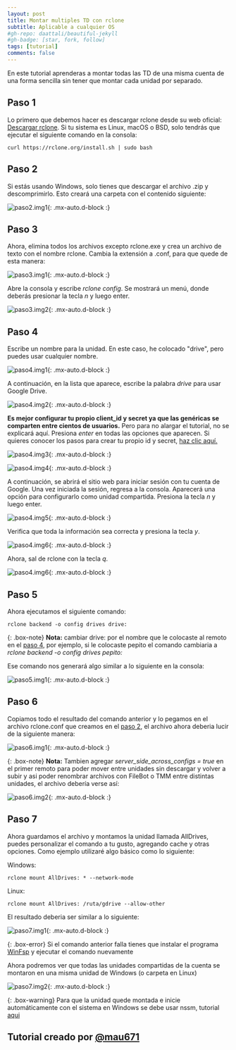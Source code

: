 ```yaml
---
layout: post
title: Montar multiples TD con rclone
subtitle: Aplicable a cualquier OS
#gh-repo: daattali/beautiful-jekyll
#gh-badge: [star, fork, follow]
tags: [tutorial]
comments: false
---
```


En este tutorial aprenderas a montar todas las TD de una misma cuenta de una forma sencilla sin tener que montar cada unidad por separado.

## Paso 1

Lo primero que debemos hacer es descargar rclone desde su web oficial: [Descargar rclone](https://rclone.org/downloads/). Si tu sistema es Linux, macOS o BSD, solo tendrás que ejecutar el siguiente comando en la consola:

~~~ 
curl https://rclone.org/install.sh | sudo bash 
~~~

## Paso 2

Si estás usando Windows, solo tienes que descargar el archivo .zip y descomprimirlo. Esto creará una carpeta con el contenido siguiente:

![paso2.img1](https://telegra.ph/file/fab62f672ad86cb08ea83.png){: .mx-auto.d-block :}

## Paso 3

Ahora, elimina todos los archivos excepto rclone.exe y crea un archivo de texto con el nombre rclone. Cambia la extensión a .conf, para que quede de esta manera:

![paso3.img1](https://telegra.ph/file/9abba51d48dcd039632b9.png){: .mx-auto.d-block :}

Abre la consola y escribe _rclone config_. Se mostrará un menú, donde deberás presionar la tecla _n_ y luego enter.

![paso3.img2](https://telegra.ph/file/0f9b377279f2c0ca0c9db.png){: .mx-auto.d-block :}

## Paso 4

Escribe un nombre para la unidad. En este caso, he colocado "drive", pero puedes usar cualquier nombre.

![paso4.img1](https://telegra.ph/file/237352e5890dd1d40ccef.png){: .mx-auto.d-block :}

A continuación, en la lista que aparece, escribe la palabra _drive_ para usar Google Drive.

![paso4.img2](https://telegra.ph/file/aa66921f0b047057e090d.png){: .mx-auto.d-block :}

**Es mejor configurar tu propio client_id y secret ya que las genéricas se comparten entre cientos de usuarios.** Pero para no alargar el tutorial, no se explicará aquí. Presiona _enter_ en todas las opciones que aparecen. Si quieres conocer los pasos para crear tu propio id y secret, [haz clic aquí.](https://rclone.org/drive/#making-your-own-client-id)

![paso4.img3](https://telegra.ph/file/0ccc64812ce473722f6cb.png){: .mx-auto.d-block :}

![paso4.img4](https://telegra.ph/file/8edea82b6c6c11effbb42.png){: .mx-auto.d-block :}

A continuación, se abrirá el sitio web para iniciar sesión con tu cuenta de Google. Una vez iniciada la sesión, regresa a la consola. Aparecerá una opción para configurarlo como unidad compartida. Presiona la tecla _n_ y luego enter.

![paso4.img5](https://telegra.ph/file/9c0bd2787ed86fb22e2eb.png){: .mx-auto.d-block :}

Verifica que toda la información sea correcta y presiona la tecla _y_.

![paso4.img6](https://telegra.ph/file/04164ed329aeed956fec2.png){: .mx-auto.d-block :}

Ahora, sal de rclone con la tecla _q_.

![paso4.img6](https://telegra.ph/file/542c78dbd8f531911753a.png){: .mx-auto.d-block :}

## Paso 5

Ahora ejecutamos el siguiente comando:

~~~
rclone backend -o config drives drive:
~~~

{: .box-note}
**Nota:** cambiar drive: por el nombre que le colocaste al remoto en el [paso 4](#paso-4), por ejemplo, si le colocaste pepito el comando cambiaria a _rclone backend -o config drives pepito:_

Ese comando nos generará algo similar a lo siguiente en la consola: 

![paso5.img1](https://telegra.ph/file/f649842083e8d8d47c7da.png){: .mx-auto.d-block :} 

## Paso 6

Copiamos todo el resultado del comando anterior y lo pegamos en el archivo rclone.conf que creamos en el [paso 2](#paso-2), el archivo ahora deberia lucir de la siguiente manera:

![paso6.img1](https://telegra.ph/file/72a6817b8e1a4889555f6.png){: .mx-auto.d-block :} 

{: .box-note}
**Nota:** Tambien agregar _server_side_across_configs = true_ en el primer remoto para poder mover entre unidades sin descargar y volver a subir y asi poder renombrar archivos con FileBot o TMM entre distintas unidades, el archivo debería verse así:

![paso6.img2](https://telegra.ph/file/3198e705e9aebf79b0e12.png){: .mx-auto.d-block :} 

## Paso 7
Ahora guardamos el archivo y montamos la unidad llamada AllDrives, puedes personalizar el comando a tu gusto, agregando cache y otras opciones. Como ejemplo utilizaré algo básico como lo siguiente:

Windows: 
~~~
rclone mount AllDrives: * --network-mode
~~~

Linux:
~~~
rclone mount AllDrives: /ruta/gdrive --allow-other
~~~

El resultado deberia ser similar a lo siguiente:

![paso7.img1](https://telegra.ph/file/1e8cf0c681ef342531df7.png){: .mx-auto.d-block :} 

{: .box-error}
Si el comando anterior falla tienes que instalar el programa [WinFsp](https://winfsp.dev/rel/) y ejecutar el comando nuevamente

Ahora podremos ver que todas las unidades compartidas de la cuenta se montaron en una misma unidad de Windows (o carpeta en Linux)

![paso7.img2](https://telegra.ph/file/e4929e36b1f3afe0694b6.png){: .mx-auto.d-block :} 

{: .box-warning}
Para que la unidad quede montada e inicie automáticamente con el sistema en Windows se debe usar nssm, tutorial [aqui](https://blog.storagemadeeasy.com/running-windows-rclone-mount-as-a-service/) 

## Tutorial creado por [@mau671](https://t.me/mau671)
